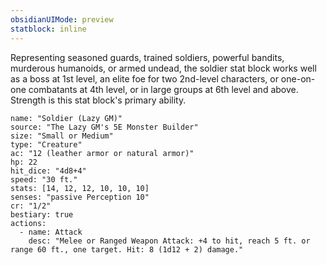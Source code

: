 ```yaml
---
obsidianUIMode: preview
statblock: inline
---
```


Representing seasoned guards, trained soldiers, powerful bandits, murderous humanoids, or armed undead, the soldier stat block works well as a boss at 1st level, an elite foe for two 2nd-level characters, or one-on-one combatants at 4th level, or in large groups at 6th level and above. Strength is this stat block's primary ability.

```statblock
name: "Soldier (Lazy GM)"
source: "The Lazy GM's 5E Monster Builder"
size: "Small or Medium"
type: "Creature"
ac: "12 (leather armor or natural armor)"
hp: 22
hit_dice: "4d8+4"
speed: "30 ft."
stats: [14, 12, 12, 10, 10, 10]
senses: "passive Perception 10"
cr: "1/2"
bestiary: true
actions:
  - name: Attack
    desc: "Melee or Ranged Weapon Attack: +4 to hit, reach 5 ft. or range 60 ft., one target. Hit: 8 (1d12 + 2) damage."
```